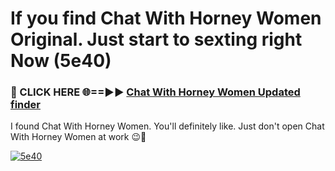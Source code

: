 # If you find Chat With Horney Women Original. Just start to sexting right Now (5e40)

<h3>🔴 CLICK HERE 🌐==►► <a href="https://tinyurl.com/mtbk5fxa" rel="nofollow">Chat With Horney Women Updated finder</a></h3>

I found Chat With Horney Women. You'll definitely like. Just don't open Chat With Horney Women at work 😉💬

[![5e40](https://i.imgur.com/Q8WKrnY.jpeg)](https://tinyurl.com/mtbk5fxa)
